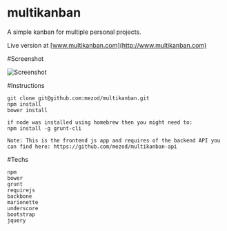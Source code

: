 multikanban
===========

A simple kanban for multiple personal projects.

Live version at [www.multikanban.com](http://www.multikanban.com)

#Screenshot

![Screenshot](http://multikanban.com/images/preview.png)

#Instructions

    git clone git@github.com:mezod/multikanban.git
    npm install
    bower install
    
    if node was installed using homebrew then you might need to:
    npm install -g grunt-cli
    
    Note: This is the frontend js app and requires of the backend API you can find here: https://github.com/mezod/multikanban-api
  

#Techs

    npm
    bower
    grunt
    requirejs
    backbone
    marionette
    underscore
    bootstrap
    jquery
